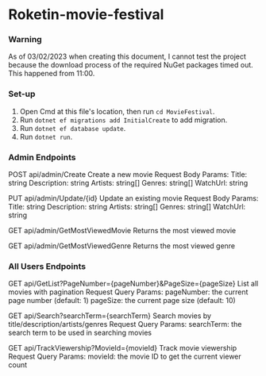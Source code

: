 # Roketin-movie-festival

### Warning
As of 03/02/2023 when creating this document, I cannot test the project because the download process of the required NuGet packages timed out. This happened from 11:00.

### Set-up
1. Open Cmd at this file's location, then run `cd MovieFestival`.
2. Run `dotnet ef migrations add InitialCreate` to add migration.
3. Run `dotnet ef database update`.
4. Run `dotnet run`.

### Admin Endpoints
POST api/admin/Create
Create a new movie
Request Body Params:
	Title: string
	Description: string
	Artists: string[]
	Genres: string[]
	WatchUrl: string
	
PUT api/admin/Update/{id}
Update an existing movie
Request Body Params:
	Title: string
	Description: string
	Artists: string[]
	Genres: string[]
	WatchUrl: string
	
GET api/admin/GetMostViewedMovie
Returns the most viewed movie
	
GET api/admin/GetMostViewedGenre
Returns the most viewed genre

### All Users Endpoints
GET api/GetList?PageNumber={pageNumber}&PageSize={pageSize}
List all movies with pagination
Request Query Params:
pageNumber: the current page number (default: 1)
pageSize: the current page size (default: 10)

GET api/Search?searchTerm={searchTerm}
Search movies by title/description/artists/genres
Request Query Params:
searchTerm: the search term to be used in searching movies

GET api/TrackViewership?MovieId={movieId}
Track movie viewership
Request Query Params:
movieId: the movie ID to get the current viewer count


